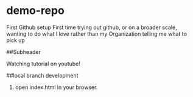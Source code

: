 # demo-repo
First Github setup
First time trying out github, or on a broader scale, wanting to do what I love rather than my Organization telling me what to pick up

##Subheader

Watching tutorial on youtube!

##local branch development

1. open index.html in your browser.